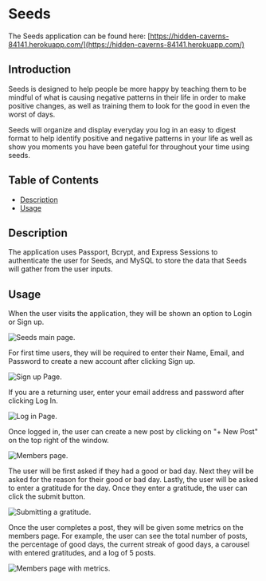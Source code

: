 # Seeds

The Seeds application can be found here: [https://hidden-caverns-84141.herokuapp.com/](https://hidden-caverns-84141.herokuapp.com/)

## Introduction

Seeds is designed to help people be more happy by teaching them to be mindful of what is causing negative patterns in their life in order to make positive changes, as well as training them to look for the good in even the worst of days.

Seeds will organize and display everyday you log in an easy to digest format to help identify positive and negative patterns in your life as well as show you moments you have been gateful for throughout your time using seeds.

## Table of Contents
* [Description](#Description)
* [Usage](#Usage)

## Description

The application uses Passport, Bcrypt, and Express Sessions to authenticate the user for Seeds, and MySQL to store the data that Seeds will gather from the user inputs.

## Usage

When the user visits the application, they will be shown an option to Login or Sign up.

![Seeds main page.]()

For first time users, they will be required to enter their Name, Email, and Password to create a new account after clicking Sign up.

![Sign up Page.]()

If you are a returning user, enter your email address and password after clicking Log In.

![Log in Page.]()

Once logged in, the user can create a new post by clicking on "+ New Post" on the top right of the window.

![Members page.]()

The user will be first asked if they had a good or bad day. Next they will be asked for the reason for their good or bad day. Lastly, the user will be asked to enter a gratitude for the day. Once they enter a gratitude, the user can click the submit button.

![Submitting a gratitude.]()

Once the user completes a post, they will be given some metrics on the members page. For example, the user can see the total number of posts, the percentage of good days, the current streak of good days, a carousel with entered gratitudes, and a log of 5 posts.

![Members page with metrics.]()


